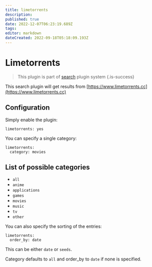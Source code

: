 ```yaml
---
title: limetorrents
description: 
published: true
date: 2022-12-07T06:23:19.689Z
tags: 
editor: markdown
dateCreated: 2022-09-18T05:18:09.193Z
---
```


# Limetorrents

> This plugin is part of [search](/Plugins/Searches) plugin system
{.is-success}


This search plugin will get results from [https://www.limetorrents.cc](https://www.limetorrents.cc)

## Configuration
Simply enable the plugin:
```
limetorrents: yes
```

You can specify a single category:
```
limetorrents:
  category: movies
```

## List of possible categories
* `all`
* `anime`
* `applications`
* `games`
* `movies`
* `music`
* `tv`
* `other`

You can also specify the sorting of the entries:
```
limetorrents:
  order_by: date
```
This can be either `date` or `seeds`.

Category defaults to `all` and order_by to `date` if none is specified.